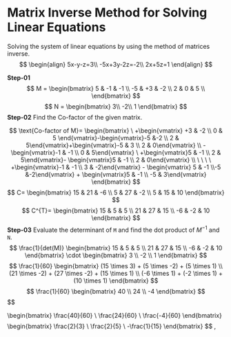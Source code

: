 
# Matrix Inverse Method for Solving Linear Equations
Solving the system of linear equations by using the method of matrices inverse.
$$
\begin{align}
5x-y-z=3\\
-5x+3y-2z=-2\\
2x+5z=1
\end{align}
$$

**Step-01**
$$
M = 
\begin{bmatrix}
5 & -1 & -1 \\
-5 & +3 & -2 \\
2 & 0 & 5 \\
\end{bmatrix}
$$
$$
N = 
\begin{bmatrix}
3\\
-2\\
1
\end{bmatrix}
$$
**Step-02**
Find the Co-factor of the given matrix.

$$
\text{Co-factor of M}=
\begin{bmatrix}
\ +\begin{vmatrix} +3 & -2 \\ 0 & 5 \end{vmatrix}-\begin{vmatrix}-5 &-2 \\ 2 & 5\end{vmatrix}+\begin{vmatrix}-5 & 3 \\ 2 & 0\end{vmatrix} \\
 -\begin{vmatrix}-1 & -1 \\ 0 & 5\end{vmatrix} \ +\begin{vmatrix}5 & -1 \\ 2 & 5\end{vmatrix}- \begin{vmatrix}5 & -1 \\ 2 & 0\end{vmatrix} \\
\ \ \ \ +\begin{vmatrix}-1 & -1 \\ 3 & -2\end{vmatrix} - \begin{vmatrix} 5 & -1 \\-5 &-2\end{vmatrix} + \begin{vmatrix}5 & -1 \\ -5 & 3\end{vmatrix}
\end{bmatrix}
$$
$$
C=
\begin{bmatrix}
15 & 21 & -6 \\
5 & 27 & -2 \\
5 & 15 & 10
\end{bmatrix}
$$
$$
C^{T}=
\begin{bmatrix}
15 & 5 & 5 \\
21 & 27 & 15 \\
-6 & -2 & 10
\end{bmatrix}
$$
**Step-03**
Evaluate the determinant of `M` and find the dot product of $M^{-1}$ and `N`.
$$
\frac{1}{det(M)}
\begin{bmatrix}
15 & 5 & 5 \\
21 & 27 & 15 \\
-6 & -2 & 10
\end{bmatrix}
\cdot
\begin{bmatrix}
3 \\ -2 \\ 1 \end{bmatrix}
$$
$$
\frac{1}{60}
\begin{bmatrix}
(15 \times 3) + (5 \times -2) + (5 \times 1) \\
(21 \times -2) + (27 \times -2) + (15 \times 1) \\
(-6 \times 1) + (-2 \times 1) + (10 \times 1)
\end{bmatrix}
$$
$$
\frac{1}{60}
\begin{bmatrix}
40 \\ 24 \\ -4
\end{bmatrix}
$$
$$

\begin{bmatrix}
\frac{40}{60} \\
\frac{24}{60} \\
\frac{-4}{60}
\end{bmatrix}
$$
$$
\begin{bmatrix}
\frac{2}{3} \\
\frac{2}{5} \\
-\frac{1}{15}
\end{bmatrix}
$$
,